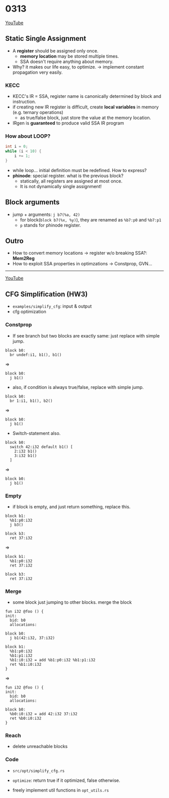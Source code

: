 # 0313

[YouTube](https://www.youtube.com/watch?v=qL_B81xY5js&list=PL5aMzERQ_OZ8RWqn-XiZLXm1IJuaQbXp0&index=18)

## Static Single Assignment

- A **register** should be assigned only once.
  - **memory location** may be stored multiple times.
  - SSA doesn't require anything about memory.
- Why? it makes our life easy, to optimize. -> implement constant propagation very easily.

### KECC

- KECC's IR = SSA, register name is canonically determined by block and instruction.
- if creating new IR register is difficult, create **local variables** in memory (e.g. ternary operations)
  - as true/false block, just store the value at the memory location.
- IRgen is **guaranteed** to produce valid SSA IR program

### How about LOOP?

```c
int i = 0;
while (i < 10) {
    i += 1;
}
```
- while loop... initial definition must be redefined. How to express?
- **phinode**: special register. what is the previous block?
  - statically, all registers are assigned at most once.
  - It is not dynamically single assignment!

## Block arguments

- jump + arguments: `j b7(%a, 42)`
  - for block(`block b7(%x, %y)`), they are renamed as `%b7:p0` and `%b7:p1`
  - `p` stands for phinode register.

## Outro

- How to convert memory locations -> register w/o breaking SSA?: **Mem2Reg**
- How to exploit SSA properties in optimzations -> Constprop, GVN...

---

[YouTube](https://www.youtube.com/watch?v=d_Op82Npn5Y&list=PL5aMzERQ_OZ8RWqn-XiZLXm1IJuaQbXp0&index=18)

## CFG Simplification (HW3)

- `examples/simplify_cfg`: input & output
- cfg optimization

### Constprop

- If see branch but two blocks are exactly same: just replace with simple jump.

```
block b0:
  br undef:i1, b1(), b1()
```

=> 

```
block b0:
  j b1()
```

- also, if condition is always true/false, replace with simple jump.

```
block b0:
  br 1:i1, b1(), b2()
```

=>

```
block b0:
  j b1()
```

- Switch-statement also.

```
block b0:
  switch 42:i32 default b1() [
    2:i32 b1()
    3:i32 b1()
  ]
```

=>

```
block b0:
  j b1()
```

### Empty

- if block is empty, and just return something, replace this.

```
block b1:
  %b1:p0:i32
  j b3()

block b3:
  ret 37:i32
```

=>

```
block b1:
  %b1:p0:i32
  ret 37:i32

block b3:
  ret 37:i32
```

### Merge

- some block just jumping to other blocks. merge the block

```
fun i32 @foo () {
init:
  bid: b0
  allocations: 

block b0:
  j b1(42:i32, 37:i32)

block b1:
  %b1:p0:i32
  %b1:p1:i32
  %b1:i0:i32 = add %b1:p0:i32 %b1:p1:i32
  ret %b1:i0:i32
}
```

=> 

```
fun i32 @foo () {
init:
  bid: b0
  allocations: 

block b0:
  %b0:i0:i32 = add 42:i32 37:i32
  ret %b0:i0:i32
}
```

### Reach

- delete unreachable blocks

### Code

- `src/opt/simplify_cfg.rs`

- `optimize`: return true if it optimized, false otherwise.
- freely implement util functions in `opt_utils.rs`
